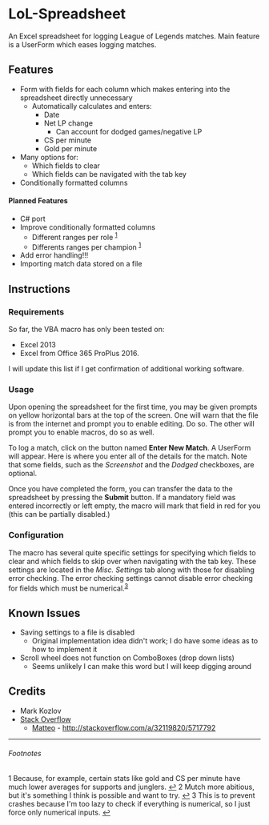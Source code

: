 # LoL-Spreadsheet
An Excel spreadsheet for logging League of Legends matches. Main feature is a UserForm which eases logging matches.

Features
---------
* Form with fields for each column which makes entering into the spreadsheet directly unnecessary
	* Automatically calculates and enters:
    	* Date
    	* Net LP change
    		* Can account for dodged games/negative LP
    	* CS per minute
    	* Gold per minute
* Many options for:
   	* Which fields to clear
   	* Which fields can be navigated with the tab key
* Conditionally formatted columns

#### Planned Features
* C# port
* Improve conditionally formatted columns
    * Different ranges per role <sup id="r1">[1](#fn1)</sup>
    * Differents ranges per champion <sup id="r2">[1](#fn2)</sup>
* Add error handling!!!
* Importing match data stored on a file

Instructions
---------

### Requirements

So far, the VBA macro has only been tested on:

* Excel 2013
* Excel from Office 365 ProPlus 2016.

I will update this list if I get confirmation of additional working software.

### Usage

Upon opening the spreadsheet for the first time, you may be given prompts on yellow horizontal bars at the top of the screen. One will warn that the file is from the internet and prompt you to enable editing. Do so. The other will prompt you to enable macros, do so as well.

To log a match, click on the button named __Enter New Match__. A UserForm will appear. Here is where you enter all of the details for the match. Note that some fields, such as the *Screenshot* and the *Dodged* checkboxes, are optional.

Once you have completed the form, you can transfer the data to the spreadsheet by pressing the __Submit__ button. If a mandatory field was entered incorrectly or left empty, the macro will mark that field in red for you (this can be partially disabled.)

### Configuration
The macro has several quite specific settings for specifying which fields to clear and which fields to skip over when navigating with the tab key. These settings are located in the *Misc. Settings* tab along with those for disabling error checking. The error checking settings cannot disable error checking for fields which must be numerical.<sup id="r3">[3](#fn3)</sup>


Known Issues
---------
* Saving settings to a file is disabled
    * Original implementation idea didn't work; I do have some ideas as to how to implement it
* Scroll wheel does not function on ComboBoxes (drop down lists)
	* Seems unlikely I can make this word but I will keep digging around

Credits
------
* Mark Kozlov
* [Stack Overflow](http://stackoverflow.com)
    * [Matteo](http://stackoverflow.com/a/32119820/5717792) - http://stackoverflow.com/a/32119820/5717792

---

###### Footnotes
<a name="fn1">1</a> Because, for example, certain stats like gold and CS per minute have much lower averages for supports and junglers. [↩](#r1)
<a name="fn2">2</a> Mutch more abitious, but it's something I think is possible and want to try. [↩](#r2)
<a name="fn3">3</a> This is to prevent crashes because I'm too lazy to check if everything is numerical, so I just force only numerical inputs. [↩](#r3)

